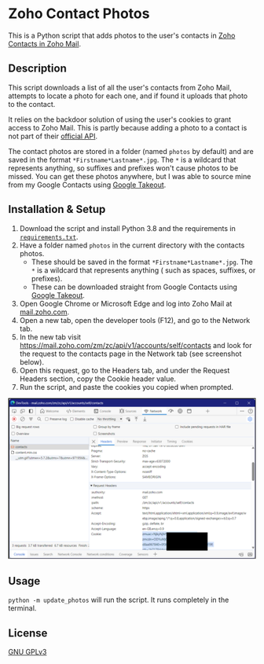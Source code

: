 # Zoho Contact Photos
This is a Python script that adds photos to the user's contacts in [Zoho Contacts in Zoho Mail](https://www.zoho.com/mail/help/contacts.html). 

## Description
This script downloads a list of all the user's contacts from Zoho Mail, attempts to locate a photo for each one, and if
found it uploads that photo to the contact.

It relies on the backdoor solution of using the user's cookies to grant access to Zoho Mail. This is partly because 
adding a photo to a contact is not part of their [official API](https://www.zoho.com/contacts/api/overview.html).

The contact photos are stored in a folder (named `photos` by default) and are saved in the
format `*Firstname*Lastname*.jpg`. The `*` is a wildcard that represents anything, so suffixes and prefixes won't cause
photos to be missed. You can get these photos anywhere, but I was able to source mine from my Google Contacts
using [Google Takeout](https://takeout.google.com/).

## Installation & Setup

1. Download the script and install Python 3.8 and the requirements in [`requirements.txt`](requirements.txt).
2. Have a folder named `photos` in the current directory with the contacts photos.
   * These should be saved in the format `*Firstname*Lastname*.jpg`. The `*` is a wildcard that represents anything (
     such as spaces, suffixes, or prefixes).
   * These can be downloaded straight from Google Contacts using [Google Takeout](https://takeout.google.com/).
3. Open Google Chrome or Microsoft Edge and log into Zoho Mail at [mail.zoho.com](https://mail.zoho.com).
4. Open a new tab, open the developer tools (F12), and go to the Network tab.
5. In the new tab visit https://mail.zoho.com/zm/zc/api/v1/accounts/self/contacts and look for the request to the 
   contacts page in the Network tab (see screenshot below).
6. Open this request, go to the Headers tab, and under the Request Headers section, copy the Cookie header value.
7. Run the script, and paste the cookies you copied when prompted.

[<img src="devtools.png" alt="Screenshot of the Network tab in the developer tools" width="600" />](devtools.png)

## Usage
`python -m update_photos` will run the script. It runs completely in the terminal.

## License
[GNU GPLv3](https://choosealicense.com/licenses/gpl-3.0/)
